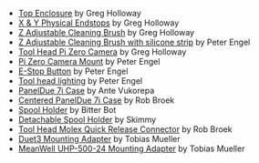 
- [Top Enclosure](https://www.thingiverse.com/thing:4211457) by Greg Holloway
- [X & Y Physical Endstops](https://www.thingiverse.com/thing:3843642) by Greg Holloway
- [Z Adjustable Cleaning Brush](https://www.thingiverse.com/thing:3744969) by Greg Holloway
- [Z Adjustable Cleaning Brush with silicone strip](https://www.thingiverse.com/thing:4053862) by Peter Engel
- [Tool Head Pi Zero Camera](https://www.thingiverse.com/thing:3729152) by Greg Holloway
- [Pi Zero Camera Mount](https://www.thingiverse.com/thing:4054063) by Peter Engel
- [E-Stop Button](https://www.thingiverse.com/thing:4053908) by Peter Engel
- [Tool head lighting](https://www.thingiverse.com/thing:4053885) by Peter Engel
- [PanelDue 7i Case](https://www.thingiverse.com/thing:3817761) by Ante Vukorepa
- [Centered PanelDue 7i Case](https://www.thingiverse.com/thing:3904567) by Rob Broek
- [Spool Holder](https://www.thingiverse.com/thing:4157869) by Bitter Bot
- [Detachable Spool Holder](https://www.thingiverse.com/thing:3854466) by Skimmy
- [Tool Head Molex Quick Release Connector](https://www.thingiverse.com/thing:4362376) by Rob Broek
- [Duet3 Mounting Adapter](https://www.thingiverse.com/thing:4610422) by Tobias Mueller
- [MeanWell UHP-500-24 Mounting Adapter](https://www.thingiverse.com/thing:4610503) by Tobias Mueller

